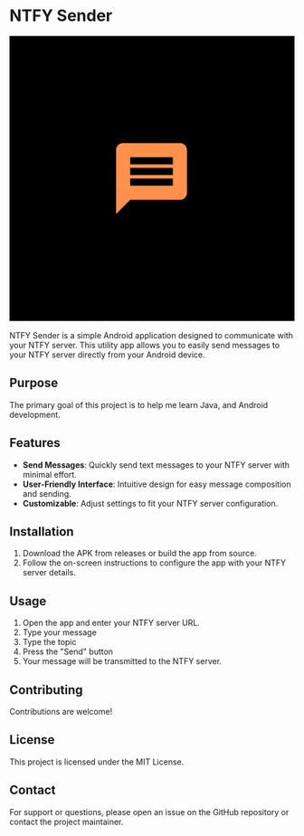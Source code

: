 # NTFY Sender
![Alt text](/ntfy-sender.png)

NTFY Sender is a simple Android application designed to communicate with your NTFY server. This utility app allows you to easily send messages to your NTFY server directly from your Android device.

## Purpose
The primary goal of this project is to help me learn Java, and Android development.

## Features

- **Send Messages**: Quickly send text messages to your NTFY server with minimal effort.
- **User-Friendly Interface**: Intuitive design for easy message composition and sending.
- **Customizable**: Adjust settings to fit your NTFY server configuration.

## Installation

1. Download the APK from releases or build the app from source.
2. Follow the on-screen instructions to configure the app with your NTFY server details.

## Usage

1. Open the app and enter your NTFY server URL.
2. Type your message
3. Type the topic
4. Press the "Send" button
5. Your message will be transmitted to the NTFY server.

## Contributing

Contributions are welcome! 
## License

This project is licensed under the MIT License.

## Contact

For support or questions, please open an issue on the GitHub repository or contact the project maintainer.
